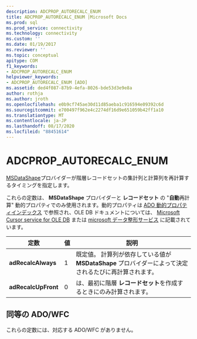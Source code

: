 ```yaml
---
description: ADCPROP_AUTORECALC_ENUM
title: ADCPROP_AUTORECALC_ENUM |Microsoft Docs
ms.prod: sql
ms.prod_service: connectivity
ms.technology: connectivity
ms.custom: ''
ms.date: 01/19/2017
ms.reviewer: ''
ms.topic: conceptual
apitype: COM
f1_keywords:
- ADCPROP_AUTORECALC_ENUM
helpviewer_keywords:
- ADCPROP_AUTORECALC_ENUM [ADO]
ms.assetid: ded4f087-87b9-4efa-8026-bde53d3e9e8a
author: rothja
ms.author: jroth
ms.openlocfilehash: e0b9cf745ae30d11d85aeba1c916594e09392c6d
ms.sourcegitcommit: e700497f962e4c2274df16d9e651059b42ff1a10
ms.translationtype: MT
ms.contentlocale: ja-JP
ms.lasthandoff: 08/17/2020
ms.locfileid: "88451614"
---
```

# <a name="adcprop_autorecalc_enum"></a>ADCPROP_AUTORECALC_ENUM
[MSDataShape](../../../ado/guide/appendixes/microsoft-data-shaping-service-for-ole-db-ado-service-provider.md)プロバイダーが階層レコードセットの集計列と計算列を再計算するタイミングを指定します。  
  
 これらの定数は、 **MSDataShape** プロバイダーと **レコードセット** の "**自動**再計算" 動的プロパティでのみ使用されます。動的プロパティは [ADO 動的プロパティインデックス](../../../ado/reference/ado-api/ado-dynamic-property-index.md) で参照され、OLE DB ドキュメントについては、 [Microsoft Cursor service for OLE DB](../../../ado/guide/appendixes/microsoft-cursor-service-for-ole-db-ado-service-component.md) または [microsoft データ整形サービス](../../../ado/guide/appendixes/microsoft-data-shaping-service-for-ole-db-ado-service-provider.md) に記載されています。  
  
|定数|値|説明|  
|--------------|-----------|-----------------|  
|**adRecalcAlways**|1|既定値。 計算列が依存している値が **MSDataShape** プロバイダーによって決定されるたびに再計算されます。|  
|**adRecalcUpFront**|0|は、最初に階層 **レコードセット**を作成するときにのみ計算されます。|  
  
## <a name="adowfc-equivalent"></a>同等の ADO/WFC  
 これらの定数には、対応する ADO/WFC がありません。
